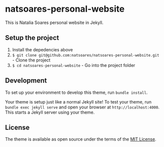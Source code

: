 # natsoares-personal-website

This is Natalia Soares personal website in Jekyll.

## Setup the project

1. Install the depedencies above
2. `$ git clone git@github.com:natsoares/natsoares-personal-website.git` - Clone the project
3. `$ cd natsoares-personal-website` - Go into the project folder

## Development

To set up your environment to develop this theme, run `bundle install`.

Your theme is setup just like a normal Jekyll site! To test your theme, run `bundle exec jekyll serve` and open your browser at `http://localhost:4000`. This starts a Jekyll server using your theme.

## License

The theme is available as open source under the terms of the [MIT License](https://opensource.org/licenses/MIT).


